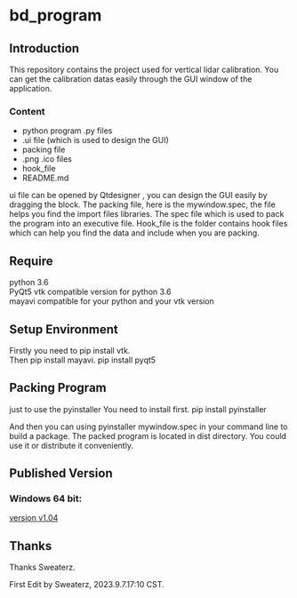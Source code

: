 # bd_program  
## Introduction
This repository contains the project used for vertical lidar calibration.  You can get the calibration datas easily through the GUI window of the application.
### Content
* python program .py files
* .ui file (which is used to design the GUI)
* packing file 
* .png .ico files
* hook_file 
* README.md

 ui file can be opened by Qtdesigner , you can design the GUI easily by dragging the block. The packing file, here is the mywindow.spec, the file helps you find the import files libraries. The spec file which is used to pack the program into an executive file. Hook_file is the folder contains hook files which can help you find the data and include when you are packing.

## Require
python 3.6  
PyQt5
vtk compatible version for python 3.6  
mayavi compatible for your python and your vtk version

## Setup Environment
Firstly you need to pip install vtk.  
Then pip install mayavi.
pip install pyqt5  

## Packing Program
just to use the pyinstaller
You need to install first.
pip install pyinstaller

And then you can using pyinstaller mywindow.spec in your command line to build a package.
The packed program is located in dist directory. You could use it or distribute it conveniently.


## Published Version
### Windows 64 bit:
[version v1.04](https://pan.baidu.com/s/1HLnKvbfyMUEazOsZk6PLpA?pwd=1234)<br />  
>
>
## Thanks
Thanks Sweaterz.


First Edit by Sweaterz, 2023.9.7.17:10 CST.

